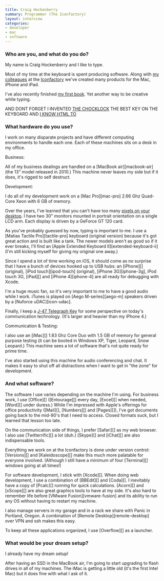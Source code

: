 ```yaml
---
title: Craig Hockenberry
summary: Programmer (The Iconfactory)
layout: interview
categories:
- developer
- mac
- software
---
```


### Who are you, and what do you do?

My name is Craig Hockenberry and I like to type.

Most of my time at the keyboard is spent producing software. Along with [my colleagues](http://iconfactory.com/home/staff "The staff of the Iconfactory.") at the [Iconfactory](http://iconfactory.com/home "The Iconfactory.") we've created many products for the Mac, iPhone and iPad.

I've also recently finished [my first book](http://appdevmanual.com/ "The website for Craig's book."). Yet another way to be creative while typing.

AND DONT FORGET I INVENTED [THE CHOCKLOCK](http://www.google.com/search?q=chocklock "A Google search for 'chocklock'.") THE BEST KEY ON THE KEYBOARD AND [I KNOW HTML TO](http://shauninman.com/vs/?url=http%3A%2F%2Fchocklock.com "Craig knows HTML.")

### What hardware do you use?

I work on many disparate projects and have different computing environments to handle each one. Each of these machines sits on a desk in my office.

Business:

All of my business dealings are handled on a [MacBook air][macbook-air] (the 13" model released in 2010.) This machine never leaves my side but if it does, it's rigged to self destruct.

Development:

I do all of my development work on a [Mac Pro][mac-pro] 2.66 Ghz Quad-Core Xeon with 6 GB of memory.

Over the years, I've learned that you can't have too many [pixels on your desktop](http://files.iconfactory.net/craig/SixtyInch.jpg "A photo of Craig's screens."). I have two 30" monitors mounted in portrait orientation on a single LCD arm. Each display is driven by a GeForce GT 120 card.

As you've probably guessed by now, typing is important to me. I use a [Matias Tactile Pro][tactile-pro] keyboard (original version) because it's got great action and is built like a tank. The newer models aren't as good so if it ever breaks, I'll find an [Apple Extended Keyboard II][extended-keyboard-ii] (I'm still kicking myself for giving my original one away.)

Since I spend a lot of time working on iOS, it should come as no surprise that I have a bunch of devices hooked up to USB hubs: an [iPhone][] (original), [iPod touch][ipod-touch] (original), [iPhone 3G][iphone-3g], iPod touch 3G, [iPad][] and [iPhone 4][iphone-4] are all ready for debugging with Xcode.

I'm a huge music fan, so it's very important to me to have a good audio while I work. iTunes is played on [Aego M-series][aego-m] speakers driven by a [Nuforce uDAC][icon-udac].

Finally, I keep a [J-47 Telegraph Key](http://k6ix.net/J-37/J47.html "A telegraph key.") for some perspective on today's communication technology. (It's larger and heavier than my iPhone 4.)

Communication & Testing:

I also use an [iMac][] 1.83 Ghz Core Duo with 1.5 GB of memory for general purpose testing (it can be booted in Windows XP, Tiger, Leopard, Snow Leopard.) This machine sees a lot of software that's not quite ready for prime time.

I've also started using this machine for audio conferencing and chat. It makes it easy to shut off all distractions when I want to get in "the zone" for development.

### And what software?

The software I use varies depending on the machine I'm using. For business work, I use [Office][] ([Entourage][] every day, [Excel][] when needed, [Word][] under duress.) While I'm impressed with Apple's offerings for office productivity ([Mail][], [Numbers][] and [Pages][]), I've got documents going back to the mid-90's that I need to access. Closed formats suck, but I learned that lesson too late.

On the communication side of things, I prefer [Safari][] as my web browser. I also use [Twitterrific][] a lot (duh.) [Skype][] and [iChat][] are also indispensable tools.

Everything we work on at the Iconfactory is done under version control: [Versions][] and [Kaleidoscope][] make this much more palatable for everyone involved. (Although I still have a minimum of four [Terminal][] windows going at all times!)

For software development, I stick with [Xcode][]. When doing web development, I use a combination of [BBEdit][] and [Coda][]. I inevitably have a copy of [Pcalc][] running for quick calculations. [Acorn][] and [xScope][] are also great graphics tools to have at my side. It's also hard to remember life before [VMware Fusion][vmware-fusion] and its ability to run any OS without having to restart my machine.

I also manage servers in my garage and in a rack we share with Panic in Portland, Oregon. A combination of [Remote Desktop][remote-desktop] over VPN and ssh makes this easy.

To keep all these applications organized, I use [Overflow][] as a launcher.

### What would be your dream setup?

I already have my dream setup!

After having an SSD in the MacBook air, I'm going to start upgrading to flash drives in all of my machines. The iMac is getting a little old (it's the first Intel Mac) but it does fine with what I ask of it.